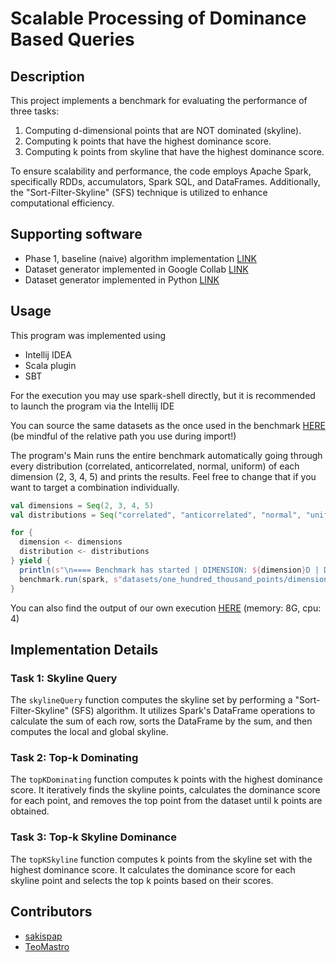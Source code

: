 # Scalable Processing of Dominance Based Queries

## Description
This project implements a benchmark for evaluating the performance of three tasks:
1. Computing d-dimensional points that are NOT dominated (skyline).
2. Computing k points that have the highest dominance score.
3. Computing k points from skyline that have the highest dominance score.

To ensure scalability and performance, the code employs Apache Spark, specifically RDDs, accumulators, Spark SQL, and DataFrames. Additionally, the "Sort-Filter-Skyline" (SFS) technique is utilized to enhance computational efficiency.

## Supporting software
* Phase 1, baseline (naive) algorithm implementation [LINK](https://github.com/TeoMastro/dominance-based-queries)
* Dataset generator implemented in Google Collab [LINK](https://colab.research.google.com/drive/1aPKrecFJUGDFkRGWZu5Ni9vWQeuPugIR?usp=sharing)
* Dataset generator implemented in Python [LINK](https://github.com/TeoMastro/generate-points)

## Usage
This program was implemented using
* Intellij IDEA
* Scala plugin 
* SBT

For the execution you may use spark-shell directly, but it is recommended to launch the program via the Intellij IDE

You can source the same datasets as the once used in the benchmark [HERE](https://drive.google.com/drive/folders/1qoeabD-O3pOwUuctfors7V73vOgIRGtl?usp=sharing) (be mindful of the relative path you use during import!)

The program's Main runs the entire benchmark automatically going through every distribution (correlated, anticorrelated, normal, uniform) of each dimension (2, 3, 4, 5) and prints the results. Feel free to change that if you want to target a combination individually.
```scala
val dimensions = Seq(2, 3, 4, 5)
val distributions = Seq("correlated", "anticorrelated", "normal", "uniform")

for {
  dimension <- dimensions
  distribution <- distributions
} yield {
  println(s"\n==== Benchmark has started | DIMENSION: ${dimension}D | DISTRIBUTION: ${distribution} | K: ${K_VALUE} ====\n")
  benchmark.run(spark, s"datasets/one_hundred_thousand_points/dimensions_${dimension}-dist_${distribution}-points_100000.csv", K_VALUE)
}
```
You can also find the output of our own execution [HERE](https://github.com/SakisPap/scalable-processing-of-dominance-based-queries/blob/main/stdout.txt) (memory: 8G, cpu: 4)
## Implementation Details

### Task 1: Skyline Query
The `skylineQuery` function computes the skyline set by performing a "Sort-Filter-Skyline" (SFS) algorithm. It utilizes Spark's DataFrame operations to calculate the sum of each row, sorts the DataFrame by the sum, and then computes the local and global skyline.

### Task 2: Top-k Dominating
The `topKDominating` function computes k points with the highest dominance score. It iteratively finds the skyline points, calculates the dominance score for each point, and removes the top point from the dataset until k points are obtained.

### Task 3: Top-k Skyline Dominance
The `topKSkyline` function computes k points from the skyline set with the highest dominance score. It calculates the dominance score for each skyline point and selects the top k points based on their scores.

## Contributors
- [sakispap](https://github.com/SakisPap)
- [TeoMastro](https://github.com/TeoMastro)

